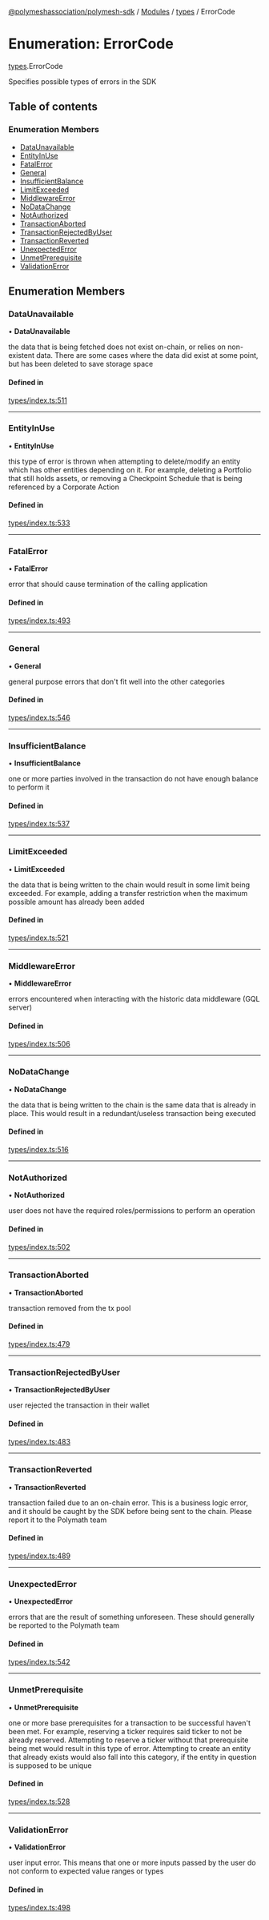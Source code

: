 [@polymeshassociation/polymesh-sdk](../README.md) / [Modules](../modules.md) / [types](../modules/types.md) / ErrorCode

# Enumeration: ErrorCode

[types](../modules/types.md).ErrorCode

Specifies possible types of errors in the SDK

## Table of contents

### Enumeration Members

- [DataUnavailable](types.ErrorCode.md#dataunavailable)
- [EntityInUse](types.ErrorCode.md#entityinuse)
- [FatalError](types.ErrorCode.md#fatalerror)
- [General](types.ErrorCode.md#general)
- [InsufficientBalance](types.ErrorCode.md#insufficientbalance)
- [LimitExceeded](types.ErrorCode.md#limitexceeded)
- [MiddlewareError](types.ErrorCode.md#middlewareerror)
- [NoDataChange](types.ErrorCode.md#nodatachange)
- [NotAuthorized](types.ErrorCode.md#notauthorized)
- [TransactionAborted](types.ErrorCode.md#transactionaborted)
- [TransactionRejectedByUser](types.ErrorCode.md#transactionrejectedbyuser)
- [TransactionReverted](types.ErrorCode.md#transactionreverted)
- [UnexpectedError](types.ErrorCode.md#unexpectederror)
- [UnmetPrerequisite](types.ErrorCode.md#unmetprerequisite)
- [ValidationError](types.ErrorCode.md#validationerror)

## Enumeration Members

### DataUnavailable

• **DataUnavailable**

the data that is being fetched does not exist on-chain, or relies on non-existent data. There are
  some cases where the data did exist at some point, but has been deleted to save storage space

#### Defined in

[types/index.ts:511](https://github.com/PolymathNetwork/polymesh-sdk/blob/31dfa0dc/src/types/index.ts#L511)

___

### EntityInUse

• **EntityInUse**

this type of error is thrown when attempting to delete/modify an entity which has other entities depending on it. For example, deleting
  a Portfolio that still holds assets, or removing a Checkpoint Schedule that is being referenced by a Corporate Action

#### Defined in

[types/index.ts:533](https://github.com/PolymathNetwork/polymesh-sdk/blob/31dfa0dc/src/types/index.ts#L533)

___

### FatalError

• **FatalError**

error that should cause termination of the calling application

#### Defined in

[types/index.ts:493](https://github.com/PolymathNetwork/polymesh-sdk/blob/31dfa0dc/src/types/index.ts#L493)

___

### General

• **General**

general purpose errors that don't fit well into the other categories

#### Defined in

[types/index.ts:546](https://github.com/PolymathNetwork/polymesh-sdk/blob/31dfa0dc/src/types/index.ts#L546)

___

### InsufficientBalance

• **InsufficientBalance**

one or more parties involved in the transaction do not have enough balance to perform it

#### Defined in

[types/index.ts:537](https://github.com/PolymathNetwork/polymesh-sdk/blob/31dfa0dc/src/types/index.ts#L537)

___

### LimitExceeded

• **LimitExceeded**

the data that is being written to the chain would result in some limit being exceeded. For example, adding a transfer
  restriction when the maximum possible amount has already been added

#### Defined in

[types/index.ts:521](https://github.com/PolymathNetwork/polymesh-sdk/blob/31dfa0dc/src/types/index.ts#L521)

___

### MiddlewareError

• **MiddlewareError**

errors encountered when interacting with the historic data middleware (GQL server)

#### Defined in

[types/index.ts:506](https://github.com/PolymathNetwork/polymesh-sdk/blob/31dfa0dc/src/types/index.ts#L506)

___

### NoDataChange

• **NoDataChange**

the data that is being written to the chain is the same data that is already in place. This would result
  in a redundant/useless transaction being executed

#### Defined in

[types/index.ts:516](https://github.com/PolymathNetwork/polymesh-sdk/blob/31dfa0dc/src/types/index.ts#L516)

___

### NotAuthorized

• **NotAuthorized**

user does not have the required roles/permissions to perform an operation

#### Defined in

[types/index.ts:502](https://github.com/PolymathNetwork/polymesh-sdk/blob/31dfa0dc/src/types/index.ts#L502)

___

### TransactionAborted

• **TransactionAborted**

transaction removed from the tx pool

#### Defined in

[types/index.ts:479](https://github.com/PolymathNetwork/polymesh-sdk/blob/31dfa0dc/src/types/index.ts#L479)

___

### TransactionRejectedByUser

• **TransactionRejectedByUser**

user rejected the transaction in their wallet

#### Defined in

[types/index.ts:483](https://github.com/PolymathNetwork/polymesh-sdk/blob/31dfa0dc/src/types/index.ts#L483)

___

### TransactionReverted

• **TransactionReverted**

transaction failed due to an on-chain error. This is a business logic error,
  and it should be caught by the SDK before being sent to the chain.
  Please report it to the Polymath team

#### Defined in

[types/index.ts:489](https://github.com/PolymathNetwork/polymesh-sdk/blob/31dfa0dc/src/types/index.ts#L489)

___

### UnexpectedError

• **UnexpectedError**

errors that are the result of something unforeseen.
  These should generally be reported to the Polymath team

#### Defined in

[types/index.ts:542](https://github.com/PolymathNetwork/polymesh-sdk/blob/31dfa0dc/src/types/index.ts#L542)

___

### UnmetPrerequisite

• **UnmetPrerequisite**

one or more base prerequisites for a transaction to be successful haven't been met. For example, reserving a ticker requires
  said ticker to not be already reserved. Attempting to reserve a ticker without that prerequisite being met would result in this
  type of error. Attempting to create an entity that already exists would also fall into this category,
  if the entity in question is supposed to be unique

#### Defined in

[types/index.ts:528](https://github.com/PolymathNetwork/polymesh-sdk/blob/31dfa0dc/src/types/index.ts#L528)

___

### ValidationError

• **ValidationError**

user input error. This means that one or more inputs passed by the user
  do not conform to expected value ranges or types

#### Defined in

[types/index.ts:498](https://github.com/PolymathNetwork/polymesh-sdk/blob/31dfa0dc/src/types/index.ts#L498)
